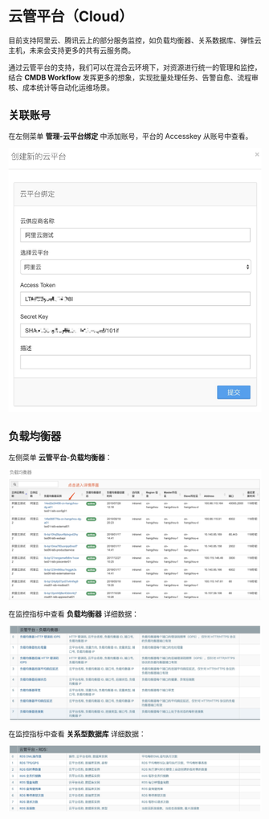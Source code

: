 # 云管平台（Cloud）

目前支持阿里云、腾讯云上的部分服务监控，如负载均衡器、关系数据库、弹性云主机，未来会支持更多的共有云服务商。

通过云管平台的支持，我们可以在混合云环境下，对资源进行统一的管理和监控，结合 **CMDB Workflow** 发挥更多的想象，实现批量处理任务、告警自愈、流程审核、成本统计等自动化运维场景。

## 关联账号

在左侧菜单 **管理-云平台绑定** 中添加账号，平台的 Accesskey 从账号中查看。

![](.gitbook/assets/yun-guan-ping-tai-guan-lian-zhang-hao.png)

## 负载均衡器

左侧菜单 **云管平台-负载均衡器**：

![](.gitbook/assets/yun-guan-ping-tai-fu-zai-jun-heng-qi-1.png)

在监控指标中查看 **负载均衡器** 详细数据：

![](.gitbook/assets/yun-guan-ping-tai-fu-zai-jun-heng-qi-zhi-biao.png)

在监控指标中查看 **关系型数据库** 详细数据：

![](.gitbook/assets/yun-guan-ping-tai-guan-xi-xing-shu-ju-ku-1.png)

